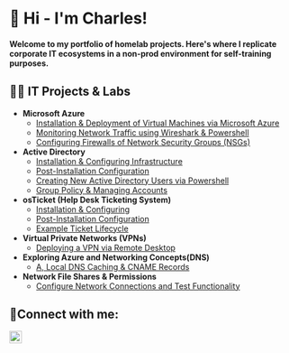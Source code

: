## <H1>👋 Hi - I'm Charles!</H1>
<h4>Welcome to my portfolio of homelab projects. Here's where I replicate corporate IT ecosystems in a non-prod environment for self-training purposes.</h4>
<h2>👨‍💻 IT Projects & Labs</h2>


- <b>Microsoft Azure</b>
  - [Installation & Deployment of Virtual Machines via Microsoft Azure](https://github.com/csweet81/azure-setup)
  - [Monitoring Network Traffic using Wireshark & Powershell](https://github.com/csweet81/azure-network-protocols)
  - [Configuring Firewalls of Network Security Groups (NSGs)](https://github.com/csweet81/firewall-testing)
- <b>Active Directory</b>
  - [Installation & Configuring Infrastructure](https://github.com/csweet81/ad-prereqs)
  - [Post-Installation Configuration](https://github.com/csweet81/ad-post-install-config)
  - [Creating New Active Directory Users via Powershell](https://github.com/csweet81/ad-creating-users)
  - [Group Policy & Managing Accounts](https://github.com/csweet81/ad-group-policy)
- <b>osTicket (Help Desk Ticketing System)</b>
  - [Installation & Configuring](https://github.com/csweet1/osticket-prereqs)
  - [Post-Installation Configuration](https://github.com/csweet81/post-install-config)
  - [Example Ticket Lifecycle](https://github.com/csweet81/ticket-lifecycle)
- <b>Virtual Private Networks (VPNs)</b>
  - [Deploying a VPN via Remote Desktop](https://github.com/csweet81/vpn-prereqs)
- <b>Exploring Azure and Networking Concepts(DNS)</b>
  - [A, Local DNS Caching & CNAME Records](https://github.com/csweet81/dns-lab)
- <b>Network File Shares & Permissions</b>
  - [Configure Network Connections and Test Functionality](https://github.com/csweet81/network-file-sharing)


<h2>🤳Connect with me:</h2>

[<img align="left" alt="Josh | LinkedIn" width="22px" src="https://cdn.jsdelivr.net/npm/simple-icons@v3/icons/linkedin.svg" />][linkedin]

[linkedin]: https://linkedin.com/in/csweet81




<!--
**charlessweet81/charlessweet81** is a ✨ _special_ ✨ repository because its `README.md` (this file) appears on your GitHub profile.

Here are some ideas to get you started:

- 🔭 I’m currently working on ...
- 🌱 I’m currently learning ...
- 👯 I’m looking to collaborate on ...
- 🤔 I’m looking for help with ...
- 💬 Ask me about ...
- 📫 How to reach me: ...
- 😄 Pronouns: ...
- ⚡ Fun fact: ...
-->
